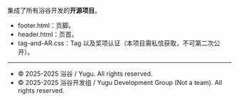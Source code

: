 集成了所有浴谷开发的**开源项目**。

- footer.html：页脚。
- header.html：页首。
- tag-and-AR.css：Tag 以及奖项认证（本项目需私信获取，不可第二次公开）。

---
- © 2025-2025 浴谷 / Yugu. All rights reserved.
- © 2025-2025 浴谷开发组 / Yugu Development Group (Not a team). All rights reserved.  
